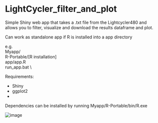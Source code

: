 # LightCycler_filter_and_plot
Simple Shiny web app that takes a .txt file from the Lightcycler480 and allows you to filter, visualize and download the results dataframe and plot.

Can work as standalone app if R is installed into a app directory

e.g. \
Myapp/ \
  R-Portable/[R installation] \
  app/app.R \
  run_app.bat \

Requirements:
-  Shiny
-  ggplot2
-  
Dependencies can be installed by running Myapp/R-Portable/bin/R.exe

![image](https://github.com/user-attachments/assets/7044b6b4-6114-4c73-8721-4ee9d054b199)
